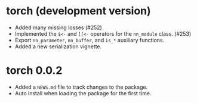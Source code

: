 # torch (development version)

- Added many missing losses (#252)
- Implemented the `$<-` and `[[<-` operators for the `nn_module` class. (#253)
- Export `nn_parameter`, `nn_buffer`, and `is_*` auxiliary functions.
- Added a new serialization vignette.

# torch 0.0.2

* Added a `NEWS.md` file to track changes to the package.
* Auto install when loading the package for the first time.
